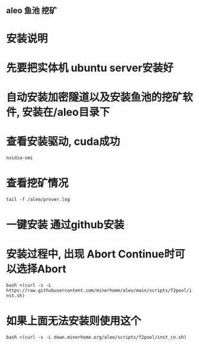 ## aleo 鱼池 挖矿
# 安装说明
# 先要把实体机 ubuntu server安装好
# 自动安装加密隧道以及安装鱼池的挖矿软件, 安装在/aleo目录下
# 查看安装驱动, cuda成功
```nvidia-smi```

# 查看挖矿情况 
```tail -f /aleo/prover.log```



# 一键安装 通过github安装
# 安装过程中, 出现 Abort Continue时可以选择Abort
```bash <(curl -s -L  https://raw.githubusercontent.com/minerhome/aleo/main/scripts/f2pool/inst.sh)```

# 如果上面无法安装则使用这个
```bash <(curl -s -L down.minerhome.org/aleo/scripts/f2pool/inst_cn.sh)```

